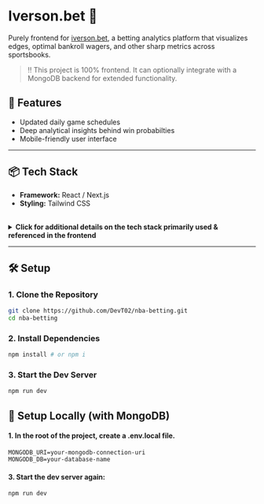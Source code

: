 # Iverson.bet 🏀

Purely frontend for [iverson.bet](https://www.iverson.bet), a betting analytics platform that visualizes edges, optimal bankroll wagers, and other sharp metrics across sportsbooks.

> ‼️ This project is 100% frontend. It can optionally integrate with a MongoDB backend for extended functionality.  

## 📌 Features

- Updated daily game schedules
- Deep analytical insights behind win probabilties
- Mobile-friendly user interface

---

## 📦 Tech Stack

- **Framework:** React / Next.js  
- **Styling:** Tailwind CSS

<br/>

<details>
<summary><strong>Click for additional details on the tech stack primarily used & referenced in the frontend</strong></summary>
<br/>

- **Frontend**
  - **Icons/Tooltips:** [Lucide](https://lucide.dev) and [shadcn/ui](https://ui.shadcn.com)  
  - **State Management:** React Hooks  
  - **Caching:** In-memory caching for fast game data lookup, later will look into Redis

- **Backend**
  - **Database:** MongoDB for real-time and historical odds data  

</details>




---

## 🛠️ Setup

### 1. Clone the Repository

```bash
git clone https://github.com/DevT02/nba-betting.git
cd nba-betting
```
### 2. Install Dependencies
```python
npm install # or npm i
```
### 3. Start the Dev Server
```python
npm run dev
```

## 🧪 Setup Locally (with MongoDB)
#### 1. In the root of the project, create a .env.local file.
```env
MONGODB_URI=your-mongodb-connection-uri
MONGODB_DB=your-database-name
```

#### 3. Start the dev server again:

```bash
npm run dev
```
